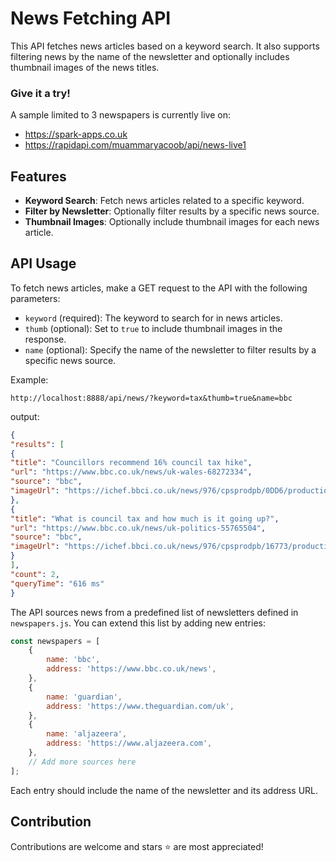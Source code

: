 # News Fetching API

This API fetches news articles based on a keyword search. It also supports filtering news by the name of the newsletter and optionally includes thumbnail images of the news titles.
### Give it a try!
A sample limited to 3 newspapers is currently live on:
- https://spark-apps.co.uk
- https://rapidapi.com/muammaryacoob/api/news-live1


## Features

- **Keyword Search**: Fetch news articles related to a specific keyword.
- **Filter by Newsletter**: Optionally filter results by a specific news source.
- **Thumbnail Images**: Optionally include thumbnail images for each news article.

## API Usage

To fetch news articles, make a GET request to the API with the following parameters:
- `keyword` (required): The keyword to search for in news articles.
- `thumb` (optional): Set to `true` to include thumbnail images in the response.
- `name` (optional): Specify the name of the newsletter to filter results by a specific news source.

Example:
```shell
http://localhost:8888/api/news/?keyword=tax&thumb=true&name=bbc
```
output:
```json
{
"results": [
{
"title": "Councillors recommend 16% council tax hike",
"url": "https://www.bbc.co.uk/news/uk-wales-68272334",
"source": "bbc",
"imageUrl": "https://ichef.bbci.co.uk/news/976/cpsprodpb/0DD6/production/_132624530_tenby_gettyimages-1475141702.jpg"
},
{
"title": "What is council tax and how much is it going up?",
"url": "https://www.bbc.co.uk/news/uk-politics-55765504",
"source": "bbc",
"imageUrl": "https://ichef.bbci.co.uk/news/976/cpsprodpb/16773/production/_132591029_gettyimages-1393688319-1.jpg"
}
],
"count": 2,
"queryTime": "616 ms"
}
```
The API sources news from a predefined list of newsletters defined in `newspapers.js`. You can extend this list by adding new entries:

```javascript
const newspapers = [
    {
        name: 'bbc',
        address: 'https://www.bbc.co.uk/news',
    },
    {
        name: 'guardian',
        address: 'https://www.theguardian.com/uk',
    },
    {
        name: 'aljazeera',
        address: 'https://www.aljazeera.com',
    },
    // Add more sources here
];
```
Each entry should include the name of the newsletter and its address URL.

## Contribution
Contributions are welcome and stars ⭐ are most appreciated!
